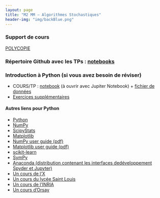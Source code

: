 ```yaml
---
layout: page
title: "M2 MM – Algorithmes Stochastiques"
header-img: "img/backBlue.png"
---
```


### Support de cours 

[POLYCOPIE](https://mycloud.mi.parisdescartes.fr/s/YAEGLeFFb7pj57p)

### Répertoire Github avec les TPs : [notebooks](https://github.com/judelo/algosto/)

### Introduction à Python (si vous avez besoin de réviser)

* COURS/TP : [notebook](https://nbviewer.jupyter.org/github/judelo/algosto/blob/master/python/introduction_python.ipynb) (à ouvrir avec Jupiter Notebook) + [fichier de données](http://www.math-info.univ-paris5.fr/~jdelon/enseignement/intro_python/PopLynxRegionCanada_1821_1934.dat)
* [Exercices
  supplémentaires](https://nbviewer.jupyter.org/github/judelo/algosto/blob/master/python/TP1_intro_Python.ipynb)
  
#### Autres liens pour Python

* [Python](https://docs.python.org/2/tutorial/)
* [NumPy](http://docs.scipy.org/doc/numpy/reference/)
* [ScipyStats](http://docs.scipy.org/doc/scipy/reference/tutorial/stats.html)
* [Matplotlib]((http://matplotlib.org/users/pyplot_tutorial.html))
* [NumPy user guide (pdf)](https://docs.scipy.org/doc/numpy-1.8.0/numpy-user-1.8.0.pdf)
* [Matplotlib user guide (pdf)](http://matplotlib.org/Matplotlib.pdf)
* [scikit-learn](http://scikit-learn.org/stable/)
* [SymPy](http://www.sympy.org/fr/index.html)
* [Anaconda (distribution contenant les interfaces dedéveloppement Spyder et Jupyter)](https://www.continuum.io/downloads)
* [Un cours de l’X](http://www.cmap.polytechnique.fr/~gaiffas/intro_python.html)
* [Un cours du lycée Saint Louis](http://mathprepa.fr/python-project-euler-mpsi/)
* [Un cours de l’INRIA](http://www.labri.fr/perso/nrougier/teaching/index.html)
* [Un cours d’Orsay](http://www.iut-orsay.u-psud.fr/fr/specialites/mesures_physiques/mphy_pedagogie.html)
